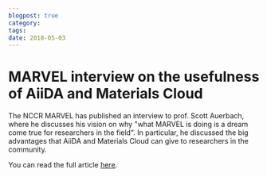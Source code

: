 ```yaml
---
blogpost: true
category:
tags:
date: 2018-05-03
---
```


# MARVEL interview on the usefulness of AiiDA and Materials Cloud

The NCCR MARVEL has published an interview to prof. Scott Auerbach, where he discusses his vision on why "what MARVEL is doing is a dream come true for researchers in the field". In particular, he discussed the big advantages that AiiDA and Materials Cloud can give to researchers in the community.

You can read the full article [here](http://nccr-marvel.ch/highlights/2018-04-what-marvel-is-doing-is-a-dream-come-true).
